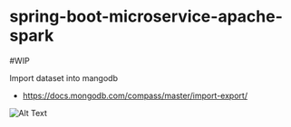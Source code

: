 # spring-boot-microservice-apache-spark

#WIP

Import dataset into mangodb

- https://docs.mongodb.com/compass/master/import-export/


![Alt Text](https://cdn-images-1.medium.com/max/1600/1*os1hoijFv6Iupb11uKAKIA.gif)


